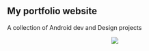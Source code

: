 ## My portfolio website
A collection of Android dev and Design projects
<p align="center">
  <img src="http://i.imgur.com/pUrYHZ5.png"/>
</p>

